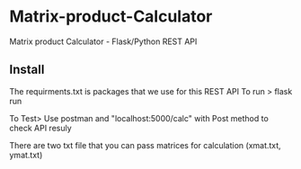 # Matrix-product-Calculator
Matrix product Calculator - Flask/Python REST API


## Install
The requirments.txt is packages that we use for this REST API
To run > 
flask run

To Test>
Use postman and "localhost:5000/calc" with Post method to check API resuly

There are two txt file that you can pass matrices for calculation (xmat.txt, ymat.txt)
